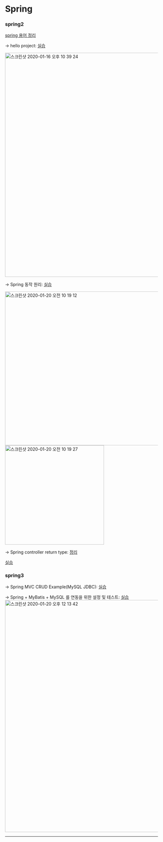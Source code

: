 # Spring


### spring2
[spring 용어 정리](https://velog.io/@sia2650/Spring-%EC%9A%A9%EC%96%B4-%EC%A0%95%EB%A6%AC-zdk5g4q165)

-> hello project: [실습](https://github.com/SeoInA/Spring/tree/master/helloSpring/src/main/java/com/hello/spring)

<img width="736" alt="스크린샷 2020-01-16 오후 10 39 24" src="https://user-images.githubusercontent.com/49269187/72692680-94614500-3b70-11ea-9c5f-054f94886180.png">


-> Spring 동작 원리: [실습](https://github.com/SeoInA/Spring/tree/master/helloSpring/src/main/java/com/hello/spring_ex1)

<img width="505" alt="스크린샷 2020-01-20 오전 10 19 12" src="https://user-images.githubusercontent.com/49269187/72692708-c5da1080-3b70-11ea-80b8-4cfcb432672a.png">

<img width="326" alt="스크린샷 2020-01-20 오전 10 19 27" src="https://user-images.githubusercontent.com/49269187/72692714-ce324b80-3b70-11ea-82f1-49715dca5d8a.png">



-> Spring controller return type: [정리](https://velog.io/@sia2650/Spring-Controller-return-type)

[실습](https://github.com/SeoInA/Spring/tree/master/helloSpring/src/main/java/com/github/study/ex01/controller)



### spring3

-> Spring MVC CRUD Example(MySQL JDBC): [실습](https://github.com/SeoInA/Spring/tree/master/helloSpring/src/main/java/com/hello/project1)

-> Spring + MyBatis + MySQL 를 연동을 위한 설정 및 테스트: [실습](https://github.com/SeoInA/Spring/tree/master/helloSpring/src/test/java/com/hello/project2)
<img width="762" alt="스크린샷 2020-01-20 오후 12 13 42" src="https://user-images.githubusercontent.com/49269187/72696082-523f0000-3b7e-11ea-9c3e-4b444396e64d.png">

-------
